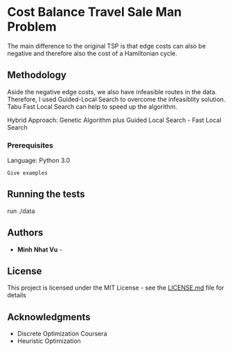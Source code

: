 # Cost Balance Travel Sale Man Problem

The main difference to the original TSP is that edge costs can also be negative and therefore also the cost of a Hamiltonian cycle.
## Methodology

Aside the negative edge costs, we also have infeasible routes in the data. Therefore, I used Guided-Local Search to overcome the infeasiblity solution. Tabu Fast Local Search can help to speed up the algorithm. 

Hybrid Approach: Genetic Algorithm plus Guided Local Search - Fast Local Search
### Prerequisites
Language: Python 3.0

```
Give examples
```


## Running the tests

run ./data 


## Authors

* **Minh Nhat Vu** - 

## License

This project is licensed under the MIT License - see the [LICENSE.md](LICENSE.md) file for details

## Acknowledgments

* Discrete Optimization Coursera
* Heuristic Optimization

